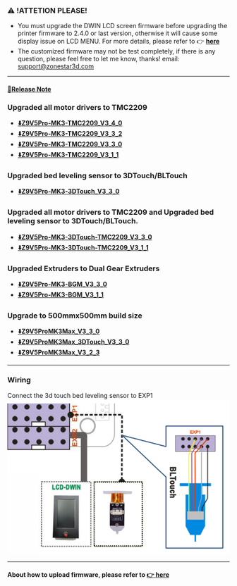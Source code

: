 ### :warning: !ATTETION PLEASE! 
- You must upgrade the DWIN LCD screen firmware before upgrading the printer firmware to 2.4.0 or last version, otherwise it will cause some display issue on LCD MENU. For more details, please refer to :point_right: [**here**](https://github.com/ZONESTAR3D/Upgrade-kit-guide/tree/main/TFT-LCD/LCD-DWIN)
- The customized firmware may not be test completely, if there is any question, please feel free to let me know, thanks! email: support@zonestar3d.com

-----
#### [:book:Release Note](https://github.com/ZONESTAR3D/Firmware/tree/master/Z9/Z9V5/bin/Z9V5Pro-MK3/beta)

### Upgraded all motor drivers to TMC2209
- **[:arrow_down:Z9V5Pro-MK3-TMC2209_V3_4_0](./Z9V5Pro-MK3-TMC2209_V3_4_0.zip)**
- **[:arrow_down:Z9V5Pro-MK3-TMC2209_V3_3_2](./Z9V5Pro-MK3-TMC2209_V3_3_2.zip)**
- **[:arrow_down:Z9V5Pro-MK3-TMC2209_V3_3_0](./Z9V5Pro-MK3-TMC2209_V3_3_0.zip)**
- **[:arrow_down:Z9V5Pro-MK3-TMC2209_V3_1_1](./Z9V5Pro-MK3-TMC2209_V3_1_1.zip)**
### Upgraded bed leveling sensor to 3DTouch/BLTouch
- **[:arrow_down:Z9V5Pro-MK3-3DTouch_V3_3_0](./Z9V5Pro-MK3-3DTouch_V3_3_0.zip)**
### Upgraded all motor drivers to TMC2209 and Upgraded bed leveling sensor to 3DTouch/BLTouch.
- **[:arrow_down:Z9V5Pro-MK3-3DTouch-TMC2209_V3_3_0](./Z9V5Pro-MK3-3DTouch-TMC2209_V3_1_1.zip)**
- **[:arrow_down:Z9V5Pro-MK3-3DTouch-TMC2209_V3_1_1](./Z9V5Pro-MK3-3DTouch-TMC2209_V3_1_1.zip)**

### Upgraded Extruders to Dual Gear Extruders 
- **[:arrow_down:Z9V5Pro-MK3-BGM_V3_3_0](./Z9V5Pro-MK3-BGM_V3_3_0.zip)**
- **[:arrow_down:Z9V5Pro-MK3-BGM_V3_1_1](./Z9V5Pro-MK3-BGM_V3_1_1.zip)**

### Upgrade to 500mmx500mm build size 
- **[:arrow_down:Z9V5ProMK3Max_V3_3_0](./Z9V5ProMK3Max_V3_3_0.zip)**
- **[:arrow_down:Z9V5ProMK3Max_3DTouch_V3_3_0](./Z9V5ProMK3Max_3DTouch_V3_3_0.zip)**
- **[:arrow_down:Z9V5ProMK3Max_V3_2_3](./Z9V5ProMK3Max_V3_2_3.zip)**

-----
### Wiring
Connect the 3d touch bed leveling sensor to EXP1  
![](Wiring_3DTouch.png)

-----
#### About how to upload firmware, please refer to [:point_right: here](https://github.com/ZONESTAR3D/Firmware/tree/master/Z9/Z9V5/bin#how-to-upload-firmware-to-z9v5pro)